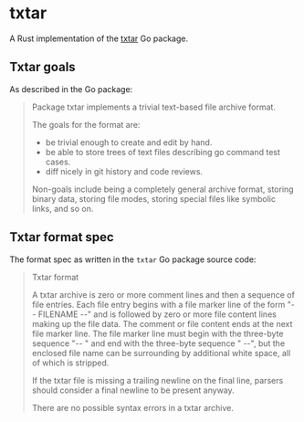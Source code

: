 # txtar
A Rust implementation of the [txtar](https://github.com/golang/tools/tree/master/txtar) Go package.

## Txtar goals
As described in the Go package:

> Package txtar implements a trivial text-based file archive format.
>
> The goals for the format are:
>
>	- be trivial enough to create and edit by hand.
>	- be able to store trees of text files describing go command test cases.
>	- diff nicely in git history and code reviews.
>
> Non-goals include being a completely general archive format,
> storing binary data, storing file modes, storing special files like
> symbolic links, and so on.


## Txtar format spec
The format spec as written in the `txtar` Go package source code:

> Txtar format
>
> A txtar archive is zero or more comment lines and then a sequence of file entries.
> Each file entry begins with a file marker line of the form "-- FILENAME --"
> and is followed by zero or more file content lines making up the file data.
> The comment or file content ends at the next file marker line.
> The file marker line must begin with the three-byte sequence "-- "
> and end with the three-byte sequence " --", but the enclosed
> file name can be surrounding by additional white space,
> all of which is stripped.
>
> If the txtar file is missing a trailing newline on the final line,
> parsers should consider a final newline to be present anyway.
>
> There are no possible syntax errors in a txtar archive.
